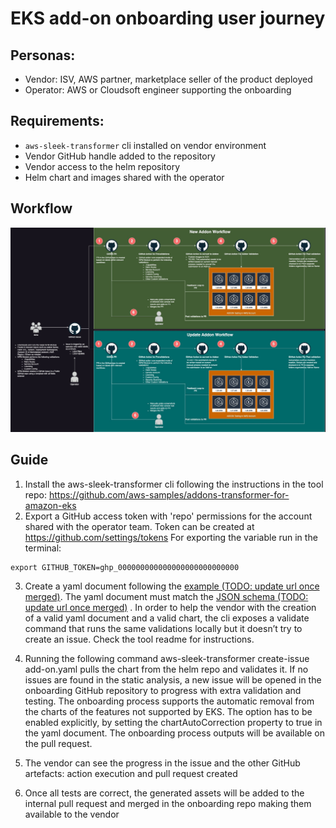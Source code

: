 # EKS add-on onboarding user journey

## Personas:
* Vendor: ISV, AWS partner, marketplace seller of the product deployed
* Operator: AWS or Cloudsoft engineer supporting the onboarding

## Requirements:
* `aws-sleek-transformer` cli installed on vendor environment
* Vendor GitHub handle added to the repository
* Vendor access to the helm repository
* Helm chart and images shared with the operator

## Workflow
![flow-diagram.jpg](img/flow-diagram.jpg)

## Guide
1. Install the aws-sleek-transformer cli following the instructions in the tool repo: https://github.com/aws-samples/addons-transformer-for-amazon-eks
2. Export a GitHub access token with 'repo' permissions for the account shared with the operator team. Token can be created at https://github.com/settings/tokens
For exporting the variable run in the terminal:
```shell
export GITHUB_TOKEN=ghp_000000000000000000000000000
```

3. Create a yaml document following the [example (TODO: update url once merged)](https://github.com/aws-samples/addons-transformer-for-amazon-eks/blob/dev/doc/examples/onboarding.example.yaml). 
The yaml document must match the [JSON schema (TODO: update url once merged)](https://github.com/aws-samples/addons-transformer-for-amazon-eks/blob/dev/schema/onboarding.schema.json) .
In order to help the vendor with the creation of a valid yaml document and a valid chart, the cli exposes a validate command that runs the same validations locally but it doesn’t try to create an issue. Check the tool readme for instructions.

4. Running the following command
aws-sleek-transformer create-issue add-on.yaml
pulls the chart from the helm repo and validates it. If no issues are found in the static analysis, a new issue will be opened in the onboarding GitHub repository to progress with extra validation and testing.
The onboarding process supports the automatic removal from the charts of the  features not supported by EKS. The option has to be enabled explicitly, by setting the chartAutoCorrection property to true in the yaml document. The onboarding process outputs will be available on the pull request.

5. The vendor can see the progress in the issue and the other GitHub artefacts: action execution and pull request created

6. Once all tests are correct, the generated assets will be added to the internal pull request and merged in the onboarding repo making them available to the vendor
